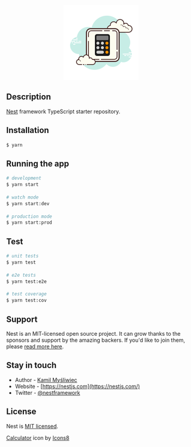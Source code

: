 <p align="center">
  <img src="./assets/icons8-calculator.svg" width="200" alt="Nest Logo" />
</p>



## Description

[Nest](https://github.com/nestjs/nest) framework TypeScript starter repository.

## Installation

```bash
$ yarn
```

## Running the app

```bash
# development
$ yarn start

# watch mode
$ yarn start:dev

# production mode
$ yarn start:prod
```

## Test

```bash
# unit tests
$ yarn test

# e2e tests
$ yarn test:e2e

# test coverage
$ yarn test:cov
```

## Support

Nest is an MIT-licensed open source project. It can grow thanks to the sponsors and support by the amazing backers. If you'd like to join them, please [read more here](https://docs.nestjs.com/support).

## Stay in touch

- Author - [Kamil Myśliwiec](https://kamilmysliwiec.com)
- Website - [https://nestjs.com](https://nestjs.com/)
- Twitter - [@nestframework](https://twitter.com/nestframework)

## License

Nest is [MIT licensed](LICENSE).

<a target="_blank" href="https://icons8.com/icon/oTyxAxj0tuPz/calculator">Calculator</a> icon by <a target="_blank" href="https://icons8.com">Icons8</a>


